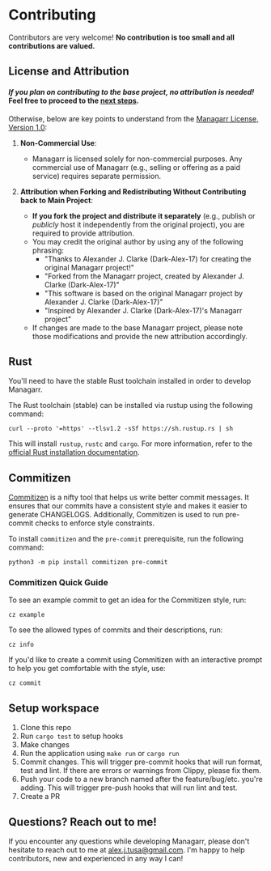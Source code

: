 # Contributing
Contributors are very welcome! **No contribution is too small and all contributions are valued.**

## License and Attribution

#### _If you plan on contributing to the base project, no attribution is needed!_ Feel free to proceed to the [next steps](CONTRIBUTING.md#Rust).

Otherwise, below are key points to understand from the [Managarr License, Version 1.0](LICENSE):
1. **Non-Commercial Use**:
   - Managarr is licensed solely for non-commercial purposes. Any commercial use of Managarr (e.g., selling or offering as a paid service) requires separate permission.

2. **Attribution when Forking and Redistributing Without Contributing back to Main Project**:
   - **If you fork the project and distribute it separately** (e.g., publish or _publicly_ host it independently from the original project), you are required to provide attribution. 
   - You may credit the original author by using any of the following phrasing:
     - "Thanks to Alexander J. Clarke (Dark-Alex-17) for creating the original Managarr project!"
     - "Forked from the Managarr project, created by Alexander J. Clarke (Dark-Alex-17)"
     - "This software is based on the original Managarr project by Alexander J. Clarke (Dark-Alex-17)"
     - "Inspired by Alexander J. Clarke (Dark-Alex-17)'s Managarr project"
   - If changes are made to the base Managarr project, please note those modifications and provide the new attribution accordingly.

## Rust
You'll need to have the stable Rust toolchain installed in order to develop Managarr.

The Rust toolchain (stable) can be installed via rustup using the following command:

```shell
curl --proto '=https' --tlsv1.2 -sSf https://sh.rustup.rs | sh
```

This will install `rustup`, `rustc` and `cargo`. For more information, refer to the [official Rust installation documentation](https://www.rust-lang.org/tools/install). 

## Commitizen
[Commitizen](https://github.com/commitizen-tools/commitizen?tab=readme-ov-file) is a nifty tool that helps us write better commit messages. It ensures that our 
commits have a consistent style and makes it easier to generate CHANGELOGS. Additionally, 
Commitizen is used to run pre-commit checks to enforce style constraints. 

To install `commitizen` and the `pre-commit` prerequisite, run the following command:

```shell
python3 -m pip install commitizen pre-commit
```

### Commitizen Quick Guide
To see an example commit to get an idea for the Commitizen style, run:

```shell
cz example
```

To see the allowed types of commits and their descriptions, run:

```shell
cz info
```

If you'd like to create a commit using Commitizen with an interactive prompt to help you get
comfortable with the style, use:

```shell
cz commit
```

## Setup workspace

1. Clone this repo
2. Run `cargo test` to setup hooks
3. Make changes
4. Run the application using `make run` or `cargo run`
5. Commit changes. This will trigger pre-commit hooks that will run format, test and lint. If there are errors or warnings from Clippy, please fix them.
6. Push your code to a new branch named after the feature/bug/etc. you're adding. This will trigger pre-push hooks that will run lint and test.
7. Create a PR

## Questions? Reach out to me!
If you encounter any questions while developing Managarr, please don't hesitate to reach out to me at alex.j.tusa@gmail.com. I'm happy to help contributors, new and experienced in any way I can!
